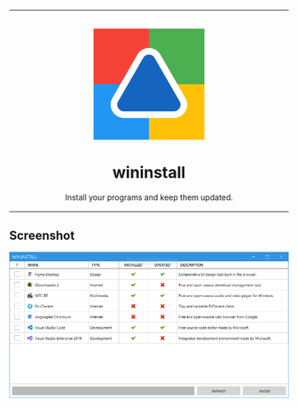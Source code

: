 <table>
  <tr>
    <td width="9999px" align="center">
      <p>
        <br>
        <img height="200" src="assets/logo.svg" alt="logo">
      </p>
      <h1>wininstall</h1>
      <p>Install your programs and keep them updated.</p>
    </td>
  </tr>
</table>

## Screenshot

<p align="center" width="100%">
  <img src="assets/screenshot.png" alt="screenshot"> 
</p>